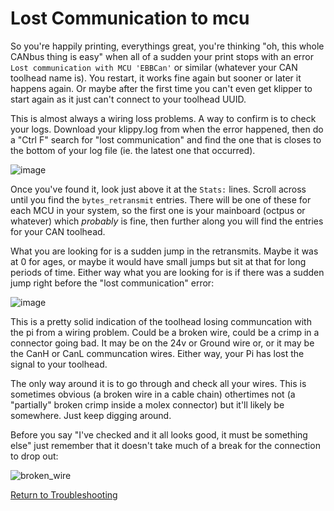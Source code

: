 # Lost Communication to mcu

So you're happily printing, everythings great, you're thinking "oh, this whole CANbus thing is easy" when all of a sudden your print stops with an error `Lost communication with MCU 'EBBCan'` or similar (whatever your CAN toolhead name is). You restart, it works fine again but sooner or later it happens again. Or maybe after the first time you can't even get klipper to start again as it just can't connect to your toolhead UUID.

This is almost always a wiring loss problems. A way to confirm is to check your logs. Download your klippy.log from when the error happened, then do a "Ctrl F" search for "lost communication" and find the one that is closes to the bottom of your log file (ie. the latest one that occurred).

![image](https://github.com/Esoterical/voron_canbus/assets/124253477/b0f887be-dc0a-4a2a-858f-c30d96fd00bd)

Once you've found it, look just above it at the `Stats:` lines. Scroll across until you find the `bytes_retransmit` entries. There will be one of these for each MCU in your system, so the first one is your mainboard (octpus or whatever) which *probably* is fine, then further along you will find the entries for your CAN toolhead.

What you are looking for is a sudden jump in the retransmits. Maybe it was at 0 for ages, or maybe it would have small jumps but sit at that for long periods of time. Either way what you are looking for is if there was a sudden jump right before the "lost communication" error:

![image](https://github.com/Esoterical/voron_canbus/assets/124253477/2daa62db-9c94-4ddc-8794-f8f1d5b74376)

This is a pretty solid indication of the toolhead losing communcation with the pi from a wiring problem. Could be a broken wire, could be a crimp in a connector going bad. It may be on the 24v or Ground wire or, or it may be the CanH or CanL communcation wires. Either way, your Pi has lost the signal to your toolhead.

The only way around it is to go through and check all your wires. This is sometimes obvious (a broken wire in a cable chain) othertimes not (a "partially" broken crimp inside a molex connector) but it'll likely be somewhere. Just keep digging around.

Before you say "I've checked and it all looks good, it must be something else" just remember that it doesn't take much of a break for the connection to drop out:

![broken_wire](https://github.com/Esoterical/voron_canbus/assets/124253477/d5d466cf-27af-48b7-93f0-62a8991b784a)


[Return to Troubleshooting](./)

